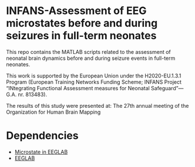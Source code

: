# INFANS-Assessment of EEG microstates before and during seizures in full-term neonates
This repo contains the MATLAB scripts related to the assessment of neonatal brain dynamics before and during seizure events in full-term neonates.

This work is supported by the European Union under the H2020-EU.1.3.1 Program (European Training Networks Funding Scheme; INFANS Project “INtegrating Functional Assessment measures for Neonatal Safeguard”—G.A. nr. 813483).

The results of this study were presented at:
The 27th annual meeting of the Organization for Human Brain Mapping

# Dependencies
- [Microstate in EEGLAB][ms-identifier]
- [EEGLAB][eeglab-identifier]

[eeglab-identifier]: https://github.com/sccn/eeglab
[ms-identifier]: https://www.thomaskoenig.ch/index.php/work/software/microstates-in-eeglab
